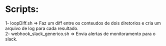 # Scripts:

1- loopDiff.sh => Faz um diff entre os conteudos de dois diretorios e cria um arquivo de log para cada resultado.<br />
2- webhook_slack_generico.sh => Envia alertas de monitoramento para o slack.
